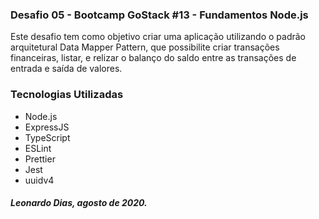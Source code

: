 ### Desafio 05 - Bootcamp GoStack #13 - Fundamentos Node.js

Este desafio tem como objetivo criar uma aplicação utilizando o padrão arquitetural Data Mapper Pattern, que possibilite criar transações financeiras, listar, e relizar o balanço do saldo entre as transações de entrada e saída de valores.

### Tecnologias Utilizadas

* Node.js
* ExpressJS
* TypeScript
* ESLint
* Prettier
* Jest
* uuidv4

##### Leonardo Dias, agosto de 2020.
